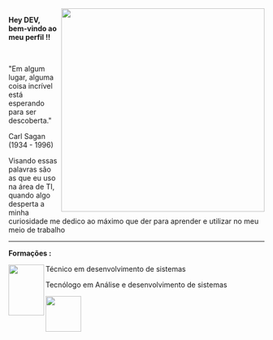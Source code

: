 <img src="https://camo.githubusercontent.com/e4a569755580f96dce0e6d65bc761e0d9aef0fecae524ec73a1b0be60fc934fa/68747470733a2f2f7777772e6d79676f2e67652f75706c6f6164732f626c6f672f313538343032333739352e6a7067" min-width="400px" max-width="400px" width="400px" align="right">

<p>
  <strong>Hey DEV, bem-vindo ao meu perfil !!</strong>
</p>

<br>

<p>
  "Em algum lugar, alguma coisa incrível está esperando para ser descoberta."

  Carl Sagan (1934 - 1996)

  Visando essas palavras são as que eu uso na área de TI, quando algo desperta a minha curiosidade me dedico ao máximo que der para aprender e utilizar no meu meio de     trabalho 
</p>

---

<p>
  <strong>Formações : </strong>
</p>

<img src="https://scontent-gru2-2.xx.fbcdn.net/v/t1.6435-9/192215484_4027252060693810_3399392308443053424_n.png?stp=dst-png_p960x960&_nc_cat=105&ccb=1-7&_nc_sid=e3f864&_nc_ohc=jGjIfAUUVxYAX_-DoT4&_nc_ht=scontent-gru2-2.xx&oh=00_AT-ypA4bmNCziirHfZbdKCbBMnFek4scrivUSM_-4V-S3A&oe=62DCD35B" min-width="70px" max-width="70px" width="70px" height="100px" align="left"/>

<p>
  Técnico em desenvolvimento de sistemas
<p>
<p>
  Tecnólogo em Análise e desenvolvimento de sistemas
</p>
<img src="https://s3.static.brasilescola.uol.com.br/be/conteudo/images/estados-unidos.jpg" min-width="70px" max-width="70px" width="70px"/>

